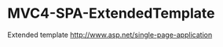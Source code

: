 MVC4-SPA-ExtendedTemplate
=========================

Extended template http://www.asp.net/single-page-application